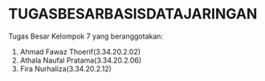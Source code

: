 
# TUGASBESARBASISDATAJARINGAN

Tugas Besar Kelompok 7 yang beranggotakan: 

1. Ahmad Fawaz Thoerif(3.34.20.2.02)
2. Athala Naufal Pratama(3.34.20.2.06)
3. Fira Nurhaliza(3.34.20.2.12)
